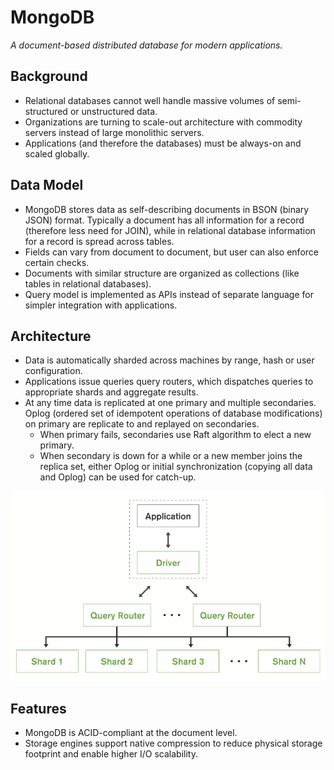 # MongoDB

*A document-based distributed database for modern applications.*

## Background

- Relational databases cannot well handle massive volumes of semi-structured or unstructured data.
- Organizations are turning to scale-out architecture with commodity servers instead of large monolithic servers.
- Applications (and therefore the databases) must be always-on and scaled globally.

## Data Model

- MongoDB stores data as self-describing documents in BSON (binary JSON) format. Typically a document has all information for a record (therefore less need for JOIN), while in relational database information for a record is spread across tables.
- Fields can vary from document to document, but user can also enforce certain checks.
- Documents with similar structure are organized as collections (like tables in relational databases).
- Query model is implemented as APIs instead of separate language for simpler integration with applications.

## Architecture

- Data is automatically sharded across machines by range, hash or user configuration.
- Applications issue queries query routers, which dispatches queries to appropriate shards and aggregate results.
- At any time data is replicated at one primary and multiple secondaries. Oplog (ordered set of idempotent operations of database modifications) on primary are replicate to and replayed on secondaries.
  - When primary fails, secondaries use Raft algorithm to elect a new primary.
  - When secondary is down for a while or a new member joins the replica set, either Oplog or initial synchronization (copying all data and Oplog) can be used for catch-up.

![architecture](images/architecture.png)



## Features

- MongoDB is ACID-compliant at the document level.
- Storage engines support native compression to reduce physical storage footprint and enable higher I/O scalability.